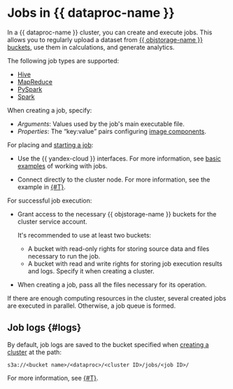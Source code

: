 # Jobs in {{ dataproc-name }}

In a {{ dataproc-name }} cluster, you can create and execute jobs. This allows you to regularly upload a dataset from [{{ objstorage-name }} buckets](../../storage/concepts/bucket.md), use them in calculations, and generate analytics.

The following job types are supported:

* [Hive](https://cwiki.apache.org/confluence/display/HIVE#Home-HiveDocumentation)
* [MapReduce](https://hadoop.apache.org/docs/stable/hadoop-mapreduce-client/hadoop-mapreduce-client-core/MapReduceTutorial.html)
* [PySpark](https://spark.apache.org/docs/latest/api/python/index.html)
* [Spark](https://spark.apache.org/docs/latest/)

When creating a job, specify:

* _Arguments_: Values used by the job's main executable file.
* _Properties_: The <q>key:value</q> pairs configuring [image components](./environment.md).

For placing and [starting a job](../operations/jobs.md):

* Use the {{ yandex-cloud }} interfaces. For more information, see [basic examples](../tutorials/job-overview.md#jobs-basic-tutorials) of working with jobs.


* Connect directly to the cluster node. For more information, see the example in [{#T}](../tutorials/remote-run-job.md).


For successful job execution:

* Grant access to the necessary {{ objstorage-name }} buckets for the cluster service account.

    It's recommended to use at least two buckets:
    * A bucket with read-only rights for storing source data and files necessary to run the job.
    * A bucket with read and write rights for storing job execution results and logs. Specify it when creating a cluster.

* When creating a job, pass all the files necessary for its operation.

If there are enough computing resources in the cluster, several created jobs are executed in parallel. Otherwise, a job queue is formed.

## Job logs {#logs}

By default, job logs are saved to the bucket specified when [creating a cluster](../operations/cluster-create.md) at the path:

```http
s3a://<bucket name>/<dataproc>/<cluster ID>/jobs/<job ID>/
```

For more information, see [{#T}](../operations/jobs.md).

